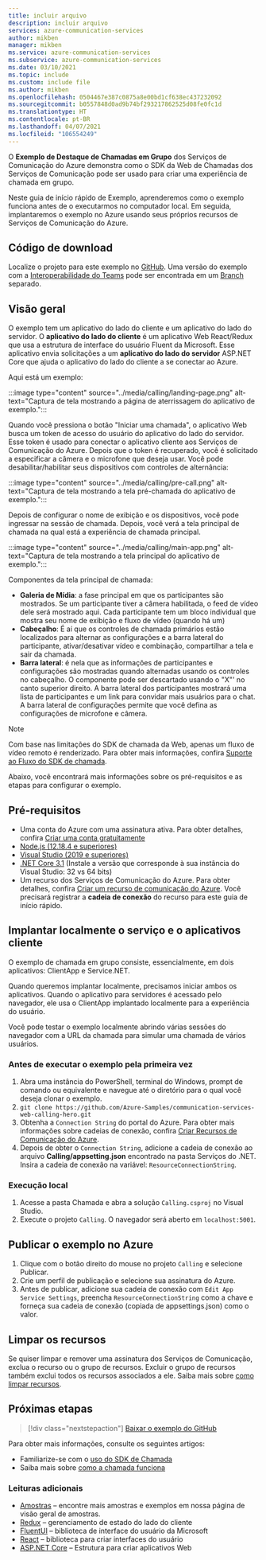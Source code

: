 ```yaml
---
title: incluir arquivo
description: incluir arquivo
services: azure-communication-services
author: mikben
manager: mikben
ms.service: azure-communication-services
ms.subservice: azure-communication-services
ms.date: 03/10/2021
ms.topic: include
ms.custom: include file
ms.author: mikben
ms.openlocfilehash: 0504467e387c0875a8e00bd1cf638ec437232092
ms.sourcegitcommit: b0557848d0ad9b74bf293217862525d08fe0fc1d
ms.translationtype: HT
ms.contentlocale: pt-BR
ms.lasthandoff: 04/07/2021
ms.locfileid: "106554249"
---
```

O **Exemplo de Destaque de Chamadas em Grupo** dos Serviços de Comunicação do Azure demonstra como o SDK da Web de Chamadas dos Serviços de Comunicação pode ser usado para criar uma experiência de chamada em grupo.

Neste guia de início rápido de Exemplo, aprenderemos como o exemplo funciona antes de o executarmos no computador local. Em seguida, implantaremos o exemplo no Azure usando seus próprios recursos de Serviços de Comunicação do Azure.

## <a name="download-code"></a>Código de download

Localize o projeto para este exemplo no [GitHub](https://github.com/Azure-Samples/communication-services-web-calling-hero). Uma versão do exemplo com a [Interoperabilidade do Teams](../../concepts/teams-interop.md) pode ser encontrada em um [Branch](https://github.com/Azure-Samples/communication-services-web-calling-hero/tree/teams-interop) separado.

## <a name="overview"></a>Visão geral

O exemplo tem um aplicativo do lado do cliente e um aplicativo do lado do servidor. O **aplicativo do lado do cliente** é um aplicativo Web React/Redux que usa a estrutura de interface do usuário Fluent da Microsoft. Esse aplicativo envia solicitações a um **aplicativo do lado do servidor** ASP.NET Core que ajuda o aplicativo do lado do cliente a se conectar ao Azure.

Aqui está um exemplo:

:::image type="content" source="../media/calling/landing-page.png" alt-text="Captura de tela mostrando a página de aterrissagem do aplicativo de exemplo.":::

Quando você pressiona o botão "Iniciar uma chamada", o aplicativo Web busca um token de acesso do usuário do aplicativo do lado do servidor. Esse token é usado para conectar o aplicativo cliente aos Serviços de Comunicação do Azure. Depois que o token é recuperado, você é solicitado a especificar a câmera e o microfone que deseja usar. Você pode desabilitar/habilitar seus dispositivos com controles de alternância:

:::image type="content" source="../media/calling/pre-call.png" alt-text="Captura de tela mostrando a tela pré-chamada do aplicativo de exemplo.":::

Depois de configurar o nome de exibição e os dispositivos, você pode ingressar na sessão de chamada. Depois, você verá a tela principal de chamada na qual está a experiência de chamada principal.

:::image type="content" source="../media/calling/main-app.png" alt-text="Captura de tela mostrando a tela principal do aplicativo de exemplo.":::

Componentes da tela principal de chamada:

- **Galeria de Mídia**: a fase principal em que os participantes são mostrados. Se um participante tiver a câmera habilitada, o feed de vídeo dele será mostrado aqui. Cada participante tem um bloco individual que mostra seu nome de exibição e fluxo de vídeo (quando há um)
- **Cabeçalho**: É aí que os controles de chamada primários estão localizados para alternar as configurações e a barra lateral do participante, ativar/desativar vídeo e combinação, compartilhar a tela e sair da chamada.
- **Barra lateral**: é nela que as informações de participantes e configurações são mostradas quando alternadas usando os controles no cabeçalho. O componente pode ser descartado usando o "X"' no canto superior direito. A barra lateral dos participantes mostrará uma lista de participantes e um link para convidar mais usuários para o chat. A barra lateral de configurações permite que você defina as configurações de microfone e câmera.

> [!NOTE]
> Com base nas limitações do SDK de chamada da Web, apenas um fluxo de vídeo remoto é renderizado. Para obter mais informações, confira [Suporte ao Fluxo do SDK de chamada](https://docs.microsoft.com/azure/communication-services/concepts/voice-video-calling/calling-sdk-features#calling-sdk-streaming-support).

Abaixo, você encontrará mais informações sobre os pré-requisitos e as etapas para configurar o exemplo.

## <a name="prerequisites"></a>Pré-requisitos

- Uma conta do Azure com uma assinatura ativa. Para obter detalhes, confira [Criar uma conta gratuitamente](https://azure.microsoft.com/free/?WT.mc_id=A261C142F)
- [Node.js (12.18.4 e superiores)](https://nodejs.org/en/download/)
- [Visual Studio (2019 e superiores)](https://visualstudio.microsoft.com/vs/)
- [.NET Core 3.1](https://dotnet.microsoft.com/download/dotnet-core/3.1) (Instale a versão que corresponde à sua instância do Visual Studio: 32 vs 64 bits)
- Um recurso dos Serviços de Comunicação do Azure. Para obter detalhes, confira [Criar um recurso de comunicação do Azure](../../quickstarts/create-communication-resource.md). Você precisará registrar a **cadeia de conexão** do recurso para este guia de início rápido.

## <a name="locally-deploy-the-service--client-applications"></a>Implantar localmente o serviço e o aplicativos cliente

O exemplo de chamada em grupo consiste, essencialmente, em dois aplicativos: ClientApp e Service.NET.

Quando queremos implantar localmente, precisamos iniciar ambos os aplicativos. Quando o aplicativo para servidores é acessado pelo navegador, ele usa o ClientApp implantado localmente para a experiência do usuário.

Você pode testar o exemplo localmente abrindo várias sessões do navegador com a URL da chamada para simular uma chamada de vários usuários.

### <a name="before-running-the-sample-for-the-first-time"></a>Antes de executar o exemplo pela primeira vez

1. Abra uma instância do PowerShell, terminal do Windows, prompt de comando ou equivalente e navegue até o diretório para o qual você deseja clonar o exemplo.
2. `git clone https://github.com/Azure-Samples/communication-services-web-calling-hero.git`
3. Obtenha a `Connection String` do portal do Azure. Para obter mais informações sobre cadeias de conexão, confira [Criar Recursos de Comunicação do Azure](../../quickstarts/create-communication-resource.md).
4. Depois de obter o `Connection String`, adicione a cadeia de conexão ao arquivo **Calling/appsetting.json** encontrado na pasta Serviços do .NET. Insira a cadeia de conexão na variável: `ResourceConnectionString`.

### <a name="local-run"></a>Execução local

1. Acesse a pasta Chamada e abra a solução `Calling.csproj` no Visual Studio.
2. Execute o projeto `Calling`. O navegador será aberto em `localhost:5001`.

## <a name="publish-the-sample-to-azure"></a>Publicar o exemplo no Azure

1. Clique com o botão direito do mouse no projeto `Calling` e selecione Publicar.
2. Crie um perfil de publicação e selecione sua assinatura do Azure.
3. Antes de publicar, adicione sua cadeia de conexão com `Edit App Service Settings`, preencha `ResourceConnectionString` como a chave e forneça sua cadeia de conexão (copiada de appsettings.json) como o valor.

## <a name="clean-up-resources"></a>Limpar os recursos

Se quiser limpar e remover uma assinatura dos Serviços de Comunicação, exclua o recurso ou o grupo de recursos. Excluir o grupo de recursos também exclui todos os recursos associados a ele. Saiba mais sobre [como limpar recursos](../../quickstarts/create-communication-resource.md#clean-up-resources).

## <a name="next-steps"></a>Próximas etapas

>[!div class="nextstepaction"]
>[Baixar o exemplo do GitHub](https://github.com/Azure-Samples/communication-services-web-calling-hero)

Para obter mais informações, consulte os seguintes artigos:

- Familiarize-se com o [uso do SDK de Chamada](../../quickstarts/voice-video-calling/calling-client-samples.md)
- Saiba mais sobre [como a chamada funciona](../../concepts/voice-video-calling/about-call-types.md)

### <a name="additional-reading"></a>Leituras adicionais

- [Amostras](./../overview.md) – encontre mais amostras e exemplos em nossa página de visão geral de amostras.
- [Redux](https://redux.js.org/) – gerenciamento de estado do lado do cliente
- [FluentUI](https://aka.ms/fluent-ui) – biblioteca de interface do usuário da Microsoft
- [React](https://reactjs.org/) – biblioteca para criar interfaces do usuário
- [ASP.NET Core](/aspnet/core/introduction-to-aspnet-core?preserve-view=true&view=aspnetcore-3.1) – Estrutura para criar aplicativos Web
